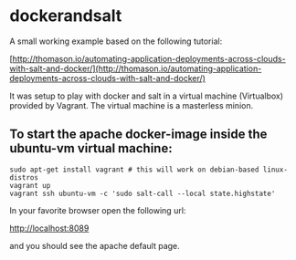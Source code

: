 dockerandsalt
=============

A small working example based on the following tutorial:

[http://thomason.io/automating-application-deployments-across-clouds-with-salt-and-docker/](http://thomason.io/automating-application-deployments-across-clouds-with-salt-and-docker/)

It was setup to play with docker and salt in a virtual machine (Virtualbox) provided by Vagrant. The virtual machine 
is a masterless minion.

To start the apache docker-image inside the ubuntu-vm virtual machine:
--------------
```
sudo apt-get install vagrant # this will work on debian-based linux-distros
vagrant up
vagrant ssh ubuntu-vm -c 'sudo salt-call --local state.highstate'
```

In your favorite browser open the following url:

[http://localhost:8089](http://localhost:8089)

and you should see the apache default page.
